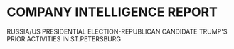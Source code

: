 # COMPANY INTELLIGENCE REPORT

RUSSIA/US PRESIDENTIAL ELECTION-REPUBLICAN CANDIDATE TRUMP'S PRIOR ACTIVITIES IN ST.PETERSBURG





